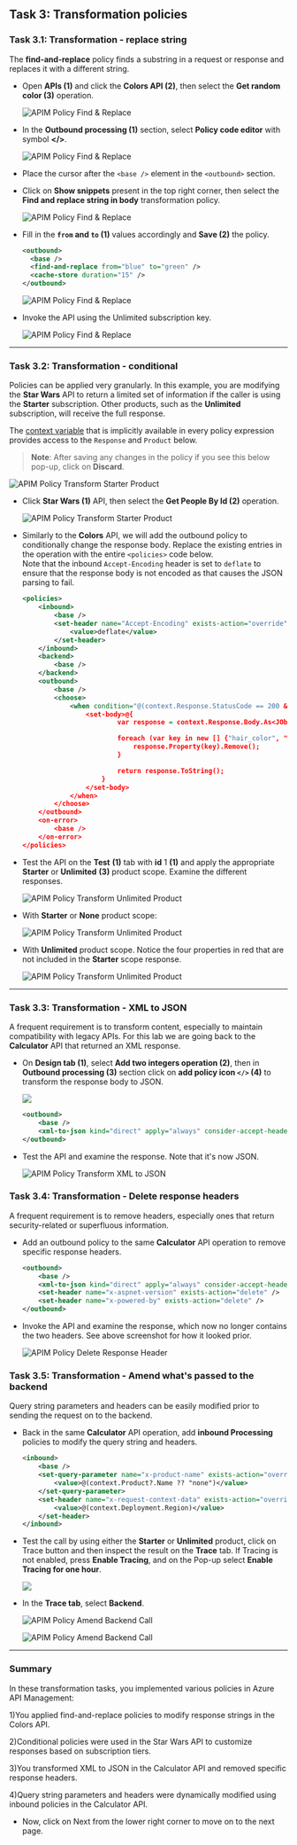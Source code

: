 ## Task 3: Transformation policies

### Task 3.1: Transformation - replace string

The **find-and-replace** policy finds a substring in a request or response and replaces it with a different string.

- Open **APIs (1)** and click the **Colors API (2)**, then select the **Get random color (3)** operation.

   ![APIM Policy Find & Replace](media/15.png)
  
- In the **Outbound processing (1)** section, select **Policy code editor** with symbol **</>**.

   ![APIM Policy Find & Replace](media/c.png)
  
- Place the cursor after the `<base />` element in the `<outbound>` section.
- Click on **Show snippets** present in the top right corner, then select the **Find and replace string in body** transformation policy.  

  ![APIM Policy Find & Replace](media/16.png)

- Fill in the **`from` and `to` (1)** values accordingly and **Save (2)** the policy.

     ```xml  
    <outbound>
       <base />
       <find-and-replace from="blue" to="green" />
       <cache-store duration="15" />
   </outbound>
     ```

  ![APIM Policy Find & Replace](media/bluegreen.png)

- Invoke the API using the Unlimited subscription key.

  ![APIM Policy Find & Replace](media/green.png)

---

### Task 3.2: Transformation - conditional

Policies can be applied very granularly. In this example, you are modifying the **Star Wars** API to return a limited set of information if the caller is using the **Starter** subscription. Other products, such as the **Unlimited** subscription, will receive the full response.  

The [context variable](https://docs.microsoft.com/en-us/azure/api-management/api-management-policy-expressions#ContextVariables) that is implicitly available in every policy expression provides access to the `Response` and `Product` below. 

> **Note**: After saving any changes in the policy if you see this below pop-up, click on **Discard**.

   ![APIM Policy Transform Starter Product](media/note.png)

- Click **Star Wars (1)** API, then select the **Get People By Id (2)** operation.

   ![APIM Policy Transform Starter Product](media/19.png)
  
- Similarly to the **Colors** API, we will add the outbound policy to conditionally change the response body. Replace the existing entries in the operation with the entire `<policies>` code below.  
Note that the inbound `Accept-Encoding` header is set to `deflate` to ensure that the response body is not encoded as that causes the JSON parsing to fail.  

  ```xml
  <policies>
      <inbound>
          <base />
          <set-header name="Accept-Encoding" exists-action="override">
              <value>deflate</value>
          </set-header>
      </inbound>
      <backend>
          <base />
      </backend>
      <outbound>
          <base />
          <choose>
              <when condition="@(context.Response.StatusCode == 200 && context.Product?.Name != "Unlimited")">
                  <set-body>@{
                          var response = context.Response.Body.As<JObject>();

                          foreach (var key in new [] {"hair_color", "skin_color", "eye_color", "gender"}) {
                              response.Property(key).Remove();
                          }

                          return response.ToString();
                      }
                  </set-body>
              </when>
          </choose>
      </outbound>
      <on-error>
          <base />
      </on-error>
  </policies>
  ```

- Test the API on the **Test** **(1)** tab with **id** 1 **(1)** and apply the appropriate **Starter** or **Unlimited** **(3)** product scope. Examine the different responses.

  ![APIM Policy Transform Unlimited Product](media/set-people-id.png)

- With **Starter** or **None** product scope:

  ![APIM Policy Transform Unlimited Product](media/20.png)

- With **Unlimited** product scope. Notice the four properties in red that are not included in the **Starter** scope response.

  ![APIM Policy Transform Unlimited Product](media/21.png)

---

### Task 3.3: Transformation - XML to JSON

A frequent requirement is to transform content, especially to maintain compatibility with legacy APIs. For this lab we are going back to the **Calculator** API that returned an XML response. 

- On **Design tab (1)**, select **Add two integers operation (2)**, then in **Outbound processing (3)** section click on **add policy icon `</>` (4)** to transform the response body to JSON.

  ![](media/d.png)

  ```xml
  <outbound>
      <base />
      <xml-to-json kind="direct" apply="always" consider-accept-header="false" />
  </outbound>
  ```

- Test the API and examine the response. Note that it's now JSON.

  ![APIM Policy Transform XML to JSON](media/22.png)

### Task 3.4: Transformation - Delete response headers

A frequent requirement is to remove headers, especially ones that return security-related or superfluous information.

- Add an outbound policy to the same **Calculator** API operation to remove specific response headers.

  ```xml
  <outbound>
      <base />
      <xml-to-json kind="direct" apply="always" consider-accept-header="false" />
      <set-header name="x-aspnet-version" exists-action="delete" />
      <set-header name="x-powered-by" exists-action="delete" />
  </outbound>
  ```

- Invoke the API and examine the response, which now no longer contains the two headers. See above screenshot for how it looked prior.

  ![APIM Policy Delete Response Header](media/23.png)

### Task 3.5: Transformation - Amend what's passed to the backend

Query string parameters and headers can be easily modified prior to sending the request on to the backend. 

- Back in the same **Calculator** API operation, add **inbound Processing** policies to modify the query string and headers. 

  ```xml
  <inbound>
      <base />
      <set-query-parameter name="x-product-name" exists-action="override">
          <value>@(context.Product?.Name ?? "none")</value>
      </set-query-parameter>
      <set-header name="x-request-context-data" exists-action="override">
          <value>@(context.Deployment.Region)</value>
      </set-header>
  </inbound>
  ```

- Test the call by using either the **Starter** or **Unlimited** product, click on Trace button and then inspect the result on the **Trace** tab. If Tracing is not enabled, press **Enable Tracing**, and on the Pop-up select **Enable Tracing for one hour**.

  ![](media/trace.png)

- In the **Trace tab**, select **Backend**.

  ![APIM Policy Amend Backend Call](media/24.png)

  ![APIM Policy Amend Backend Call](media/25.png)

---
### Summary
In these transformation tasks, you implemented various policies in Azure API Management:

1)You applied find-and-replace policies to modify response strings in the Colors API.

2)Conditional policies were used in the Star Wars API to customize responses based on subscription tiers.

3)You transformed XML to JSON in the Calculator API and removed specific response headers.

4)Query string parameters and headers were dynamically modified using inbound policies in the Calculator API.

- Now, click on Next from the lower right corner to move on to the next page.
